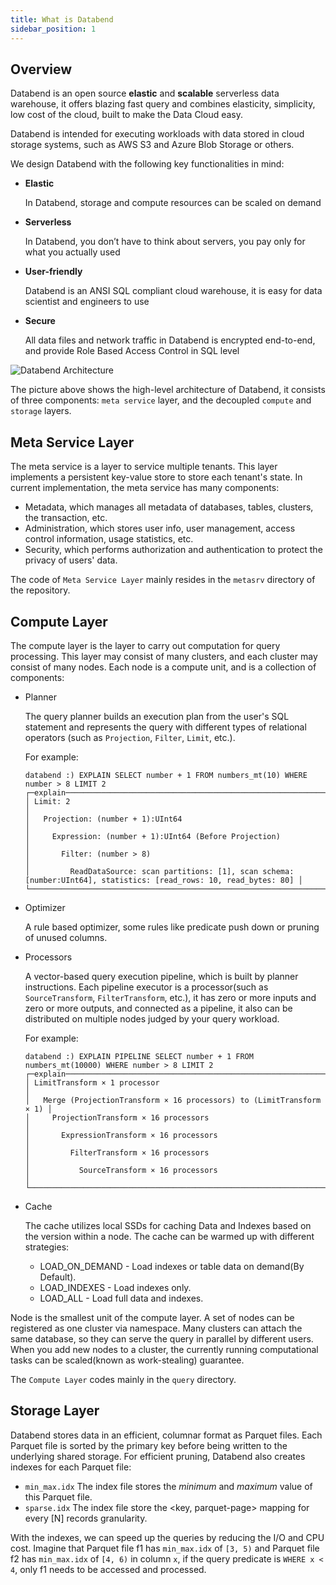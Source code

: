 ```yaml
---
title: What is Databend
sidebar_position: 1
---
```


## Overview

Databend is an open source **elastic** and **scalable** serverless data warehouse, it offers blazing fast query and combines elasticity, simplicity, low cost of the cloud, built to make the Data Cloud easy.

Databend is intended for executing workloads with data stored in cloud storage systems, such as AWS S3 and Azure Blob Storage or others.

We design Databend with the following key functionalities in mind:
* **Elastic**
 
    In Databend, storage and compute resources can be scaled on demand
 
* **Serverless**
 
    In Databend, you don’t have to think about servers, you pay only for what you actually used
 
* **User-friendly**
 
    Databend is an ANSI SQL compliant cloud warehouse, it is easy for data scientist and engineers to use
 
* **Secure**
 
    All data files and network traffic in Databend is encrypted end-to-end, and provide Role Based Access Control in SQL level


![Databend Architecture](https://datafuse-1253727613.cos.ap-hongkong.myqcloud.com/arch/datafuse-arch-20210817.svg)

The picture above shows the high-level architecture of Databend, it consists of three components: `meta service` layer, and the  decoupled `compute` and `storage` layers.

## Meta Service Layer

The meta service is a layer to service multiple tenants. This layer implements a persistent key-value store to store each tenant's state.
In current implementation, the meta service has many components:

* Metadata, which manages all metadata of databases, tables, clusters, the transaction, etc.
* Administration, which stores user info, user management, access control information, usage statistics, etc.
* Security, which performs authorization and authentication to protect the privacy of users' data.

The code of `Meta Service Layer` mainly resides in the `metasrv` directory of the repository.

## Compute Layer

The compute layer is the layer to carry out computation for query processing. This layer may consist of many clusters,
and each cluster may consist of many nodes. Each node is a compute unit, and is a collection of components:

* Planner

  The query planner builds an execution plan from the user's SQL statement and represents the query with different types of relational operators (such as `Projection`, `Filter`, `Limit`, etc.).

  For example:
  ```
  databend :) EXPLAIN SELECT number + 1 FROM numbers_mt(10) WHERE number > 8 LIMIT 2
  ┌─explain─────────────────────────────────────────────────────────────────────────────────────────────────────────────────┐
  │ Limit: 2                                                                                                                │
  │   Projection: (number + 1):UInt64                                                                                       │
  │     Expression: (number + 1):UInt64 (Before Projection)                                                                 │
  │       Filter: (number > 8)                                                                                              │
  │         ReadDataSource: scan partitions: [1], scan schema: [number:UInt64], statistics: [read_rows: 10, read_bytes: 80] │
  └─────────────────────────────────────────────────────────────────────────────────────────────────────────────────────────┘
  ```

* Optimizer

  A rule based optimizer, some rules like predicate push down or pruning of unused columns.

* Processors

  A vector-based query execution pipeline, which is built by planner instructions.
  Each pipeline executor is a processor(such as `SourceTransform`, `FilterTransform`, etc.), it has zero or more inputs and zero or more outputs, and connected as a pipeline, it also can be distributed on multiple nodes judged by your query workload.

  For example:
  ```
  databend :) EXPLAIN PIPELINE SELECT number + 1 FROM numbers_mt(10000) WHERE number > 8 LIMIT 2
  ┌─explain───────────────────────────────────────────────────────────────┐
  │ LimitTransform × 1 processor                                          │
  │   Merge (ProjectionTransform × 16 processors) to (LimitTransform × 1) │
  │     ProjectionTransform × 16 processors                               │
  │       ExpressionTransform × 16 processors                             │
  │         FilterTransform × 16 processors                               │
  │           SourceTransform × 16 processors                             │
  └───────────────────────────────────────────────────────────────────────┘
  ```

* Cache

  The cache utilizes local SSDs for caching Data and Indexes based on the version within a node. The cache can be warmed up with different strategies:

    * LOAD_ON_DEMAND - Load indexes or table data on demand(By Default).
    * LOAD_INDEXES - Load indexes only.
    * LOAD_ALL - Load full data and indexes.

Node is the smallest unit of the compute layer. A set of nodes can be registered as one cluster via namespace.
Many clusters can attach the same database, so they can serve the query in parallel by different users.
When you add new nodes to a cluster, the currently running computational tasks can be scaled(known as work-stealing) guarantee.

The `Compute Layer` codes mainly in the `query` directory.

## Storage Layer

Databend stores data in an efficient, columnar format as Parquet files.
Each Parquet file is sorted by the primary key before being written to the underlying shared storage.
For efficient pruning, Databend also creates indexes for each Parquet file:

* `min_max.idx` The index file stores the *minimum* and *maximum* value of this Parquet file.
* `sparse.idx` The index file store the <key, parquet-page> mapping for every [N] records granularity.

With the indexes, we can speed up the queries by reducing the I/O and CPU cost.
Imagine that Parquet file f1 has `min_max.idx` of `[3, 5)` and Parquet file f2 has `min_max.idx` of `[4, 6)` in column `x`, if the query predicate is `WHERE x < 4`, only f1 needs to be accessed and processed.